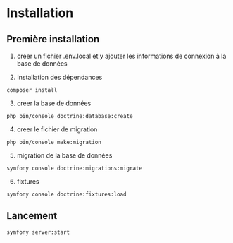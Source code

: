 
# Installation

## Première installation
1. creer un fichier .env.local et y ajouter les informations de connexion à la base de données


2. Installation des dépendances

```shell
composer install
```

3. creer la base de données
```shell
php bin/console doctrine:database:create
```

4. creer le fichier de migration
```shell
php bin/console make:migration
```

5. migration de la base de données
```shell
symfony console doctrine:migrations:migrate
```

6. fixtures
```shell
symfony console doctrine:fixtures:load
```
## Lancement
```shell
symfony server:start
```
